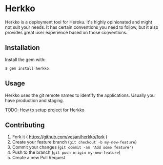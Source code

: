 # Herkko

Herkko is a deployment tool for Heroku. It's highly opinionated and might not suit your needs. It has certain conventions you need to follow, but it also provides great user experience based on those conventions.

## Installation

Install the gem with:

    $ gem install herkko

## Usage

Herkko uses the git remote names to identify the applications. Usually you have production and staging.

TODO: How to setup project for Herkko

## Contributing

1. Fork it ( https://github.com/vesan/herkko/fork )
2. Create your feature branch (`git checkout -b my-new-feature`)
3. Commit your changes (`git commit -am 'Add some feature'`)
4. Push to the branch (`git push origin my-new-feature`)
5. Create a new Pull Request
